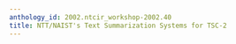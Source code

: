 ```yaml
---
anthology_id: 2002.ntcir_workshop-2002.40
title: NTT/NAIST's Text Summarization Systems for TSC-2
---
```

